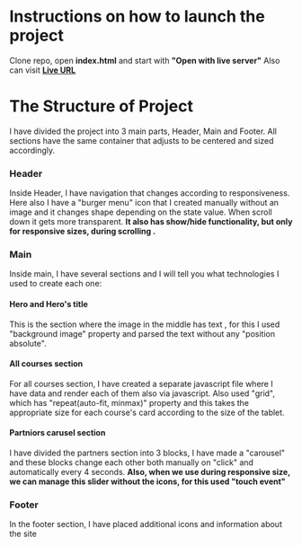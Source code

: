 # Instructions on how to launch the project

Clone repo, open **index.html** and start with **"Open with live server"** Also can visit
**[Live URL ](https://mishkamag.github.io/TBC-x-USAID/)**

# The Structure of Project

I have divided the project into 3 main parts, Header, Main and Footer.
All sections have the same container that adjusts to be centered and sized accordingly.

### Header

Inside Header, I have navigation that changes according to responsiveness. Here also I have a "burger menu" icon that I created manually without an image and it changes shape depending on the state value. When scroll down it gets more transparent. **It also has show/hide functionality, but only for responsive sizes, during scrolling .**

### Main

Inside main, I have several sections and I will tell you what technologies I used to create each one:

#### Hero and Hero's title

This is the section where the image in the middle has text , for this I used "background image" property and parsed the text without any "position absolute".

#### All courses section

For all courses section, I have created a separate javascript file where I have data and render each of them also via javascript. Also used "grid", which has "repeat(auto-fit, minmax)" property and this takes the appropriate size for each course's card according to the size of the tablet.

#### Partniors carusel section

I have divided the partners section into 3 blocks, I have made a "carousel" and these blocks change each other both manually on "click" and automatically every 4 seconds. **Also, when we use during responsive size, we can manage this slider without the icons, for this used "touch event"**

### Footer

In the footer section, I have placed additional icons and information about the site
